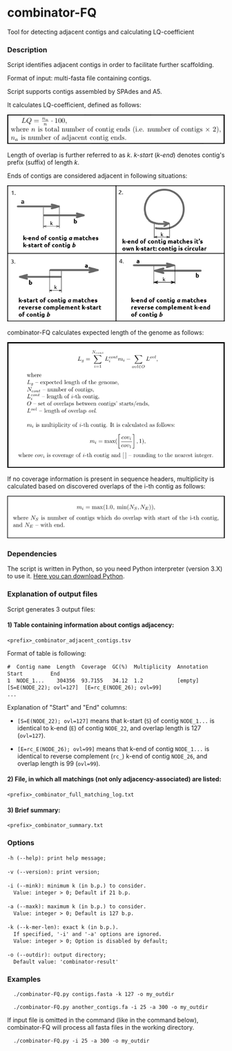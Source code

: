 # combinator-FQ
Tool for detecting adjacent contigs and calculating LQ-coefficient

### Description

Script identifies adjacent contigs in order to facilitate further scaffolding.

Format of input: multi-fasta file containing contigs.

Script supports contigs assembled by SPAdes and A5.

It calculates LQ-coefficient, defined as follows:

![](formulas/LQ_definition.png)

Length of overlap is further referred to as *k*. *k-start* (*k-end*) denotes contig's prefix (suffix) of length *k*.

Ends of contigs are considered adjacent in following situations:

![](formulas/adjacent_contigs.png)

combinator-FQ calculates expected length of the genome as follows:

![](formulas/exp_genome_len.png)

If no coverage information is present in sequence headers, multiplicity is calculated based on discovered overlaps of the i-th contig as follows:

![](formulas/ovl_multplty.png)

### Dependencies

The script is written in Python, so you need Python interpreter (version 3.X) to use it. [Here you can download Python](https://www.python.org/downloads/).

### Explanation of output files

Script generates 3 output files:

#### 1) Table containing information about contigs adjacency:

    <prefix>_combinator_adjacent_contigs.tsv

Format of table is following:

```
#  Contig name  Length  Coverage  GC(%)  Multiplicity  Annotation  Start         End
1  NODE_1...    304356  93.7155   34.12  1.2           [empty]     [S=E(NODE_22); ovl=127]  [E=rc_E(NODE_26); ovl=99]
...
```
Explanation of "Start" and "End" columns:

- `[S=E(NODE_22); ovl=127]` means that k-start (`S`) of contig `NODE_1...` is identical to k-end (`E`) of contig `NODE_22`, and overlap length is 127 (`ovl=127`).

- `[E=rc_E(NODE_26); ovl=99]` means that k-end of contig `NODE_1...` is identical to reverse complement (`rc_`) k-end of contig `NODE_26`, and overlap length is 99 (`ovl=99`).

#### 2) File, in which all matchings (not only adjacency-associated) are listed:

    <prefix>_combinator_full_matching_log.txt

#### 3) Brief summary:

    <prefix>_combinator_summary.txt

### Options

```
-h (--help): print help message;

-v (--version): print version;

-i (--mink): minimum k (in b.p.) to consider.
  Value: integer > 0; Default if 21 b.p.

-a (--maxk): maximum k (in b.p.) to consider.
  Value: integer > 0; Default is 127 b.p.

-k (--k-mer-len): exact k (in b.p.).
  If specified, '-i' and '-a' options are ignored.
  Value: integer > 0; Option is disabled by default;

-o (--outdir): output directory;
  Default value: 'combinator-result'
```

### Examples

```
  ./combinator-FQ.py contigs.fasta -k 127 -o my_outdir
```

```
  ./combinator-FQ.py another_contigs.fa -i 25 -a 300 -o my_outdir
```

If input file is omitted in the command (like in the command below), combinator-FQ will process all fasta files in the working directory.

```
  ./combinator-FQ.py -i 25 -a 300 -o my_outdir
```
